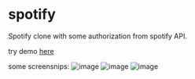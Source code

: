 # spotify
Spotify clone with some authorization from spotify API.

try demo [here](https://spotify-a4763.web.app/)

 some screensnips:
![image](https://user-images.githubusercontent.com/32429224/108618796-fdd41700-7446-11eb-81cc-8cb1bc4439d3.png)
![image](https://user-images.githubusercontent.com/32429224/108618782-dc732b00-7446-11eb-9c61-093369537730.png)
![image](https://user-images.githubusercontent.com/32429224/108618789-ef85fb00-7446-11eb-8d7c-a1d7ba36aef1.png)


